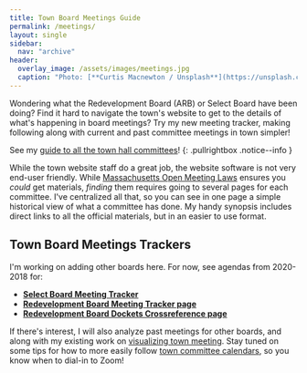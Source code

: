 ```yaml
---
title: Town Board Meetings Guide
permalink: /meetings/
layout: single
sidebar:
  nav: "archive"
header:
  overlay_image: /assets/images/meetings.jpg
  caption: "Photo: [**Curtis Macnewton / Unsplash**](https://unsplash.com/@curtismacnewton)"
---
```


Wondering what the Redevelopment Board (ARB) or Select Board have been doing?  Find it hard to navigate the town's website to get to the details of what's happening in board meetings?  Try my new meeting tracker, making following along with current and past committee meetings in town simpler!

See my [guide to all the town hall committees](/townhall/)!
{: .pullrightbox .notice--info }

While the town website staff do a great job, the website software is not very end-user friendly.  While [Massachusetts Open Meeting Laws](https://www.mass.gov/the-open-meeting-law) ensures you _could_ get materials, _finding_ them requires going to several pages for each committee.  I've centralized all that, so you can see in one page a simple historical view of what a committee has done.  My handy synopsis includes direct links to all the official materials, but in an easier to use format.

## Town Board Meetings Trackers

I'm working on adding other boards here.   For now, see agendas from 2020-2018 for:

- [**Select Board Meeting Tracker**](/meetings/select/)
- [**Redevelopment Board Meeting Tracker page**](/meetings/arb/)
- [**Redevelopment Board Dockets Crossreference page**](/meetings/arb-index/)

If there's interest, I will also analyze past meetings for other boards, and along with my existing work on [visualizing town meeting](/tm/).  Stay tuned on some tips for how to more easily follow [town committee calendars](https://www.arlingtonma.gov/communications-center/calendar), so you know when to dial-in to Zoom!